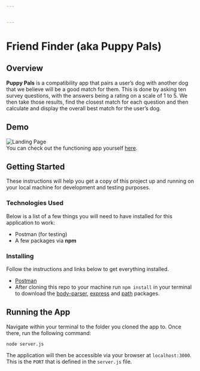 ```yaml
---


---
```


<h1 id="friend-finder-aka-puppy-pals">Friend Finder (aka Puppy Pals)</h1>
<h2 id="overview">Overview</h2>
<p><strong>Puppy Pals</strong> is a compatibility app that pairs a user’s dog with another dog that we believe will be a good match for them. This is done by asking ten survey questions, with the answers being a rating on a scale of 1 to 5. We then take those results, find the closest match for each question and then calculate and display the overall best match for the user’s dog.</p>
<h2 id="demo">Demo</h2>
<p><img src="https://lh3.googleusercontent.com/BwUs_88TWRHd7TOTVx-NaXgTntA0fMaGU_ktfN46PBcNp_JCHwF89bBUpsY1bLPs5uUUQivpmFI" alt="Landing Page" title="Puppy Pals"><br>
You can check out the functioning app yourself <a href="https://tranquil-eyrie-68383.herokuapp.com/">here</a>.</p>
<h2 id="getting-started">Getting Started</h2>
<p>These instructions will help you get a copy of this project up and running on your local machine for development and testing purposes.</p>
<h3 id="technologies-used">Technologies Used</h3>
<p>Below is a list of a few things you will need to have installed for this application to work:</p>
<ul>
<li>Postman (for testing)</li>
<li>A few packages via <strong>npm</strong></li>
</ul>
<h3 id="installing">Installing</h3>
<p>Follow the instructions and links below to get everything installed.</p>
<ul>
<li><a href="https://www.getpostman.com/apps">Postman</a></li>
<li>After cloning this repo to your machine run <code>npm install</code> in your terminal to download the <a href="https://www.npmjs.com/package/body-parser">body-parser</a>, <a href="https://www.npmjs.com/package/express">express</a> and <a href="https://www.npmjs.com/package/path">path</a>  packages.</li>
</ul>
<h2 id="running-the-app">Running the App</h2>
<p>Navigate within your terminal to the folder you cloned the app to. Once there, run the following command:</p>
<pre><code>node server.js
</code></pre>
<p>The application will then be accessible via your browser at <code>localhost:3000</code>. This is the <code>PORT</code> that is defined in the <code>server.js</code> file.</p>

